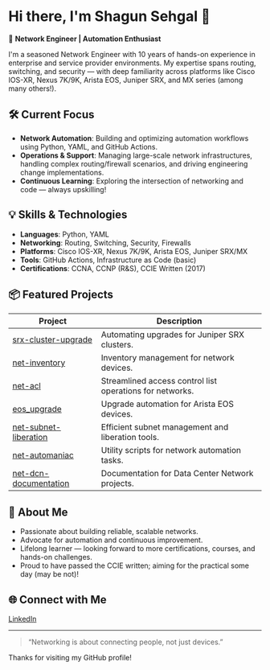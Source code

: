# Hi there, I'm Shagun Sehgal 👋

🚀 **Network Engineer | Automation Enthusiast**

I'm a seasoned Network Engineer with 10 years of hands-on experience in enterprise and service provider environments. My expertise spans routing, switching, and security — with deep familiarity across platforms like Cisco IOS-XR, Nexus 7K/9K, Arista EOS, Juniper SRX, and MX series (among many others!).

## 🛠️ Current Focus

- **Network Automation**: Building and optimizing automation workflows using Python, YAML, and GitHub Actions.
- **Operations & Support**: Managing large-scale network infrastructures, handling complex routing/firewall scenarios, and driving engineering change implementations.
- **Continuous Learning**: Exploring the intersection of networking and code — always upskilling!

## 💡 Skills & Technologies

- **Languages**: Python, YAML
- **Networking**: Routing, Switching, Security, Firewalls
- **Platforms**: Cisco IOS-XR, Nexus 7K/9K, Arista EOS, Juniper SRX/MX
- **Tools**: GitHub Actions, Infrastructure as Code (basic)
- **Certifications**: CCNA, CCNP (R&S), CCIE Written (2017)

## 📦 Featured Projects

| Project                     | Description                                                                 |
|-----------------------------|-----------------------------------------------------------------------------|
| [srx-cluster-upgrade](https://github.com/ssehgal-godaddy/srx-cluster-upgrade)      | Automating upgrades for Juniper SRX clusters.                        |
| [net-inventory](https://github.com/ssehgal-godaddy/net-inventory)              | Inventory management for network devices.                            |
| [net-acl](https://github.com/ssehgal-godaddy/net-acl)                        | Streamlined access control list operations for networks.             |
| [eos_upgrade](https://github.com/ssehgal-godaddy/eos_upgrade)                  | Upgrade automation for Arista EOS devices.                           |
| [net-subnet-liberation](https://github.com/ssehgal-godaddy/net-subnet-liberation) | Efficient subnet management and liberation tools.                    |
| [net-automaniac](https://github.com/ssehgal-godaddy/net-automaniac)            | Utility scripts for network automation tasks.                        |
| [net-dcn-documentation](https://github.com/ssehgal-godaddy/net-dcn-documentation) | Documentation for Data Center Network projects.                      |

## 🌱 About Me

- Passionate about building reliable, scalable networks.
- Advocate for automation and continuous improvement.
- Lifelong learner — looking forward to more certifications, courses, and hands-on challenges.
- Proud to have passed the CCIE written; aiming for the practical some day (may be not)!

## 🌐 Connect with Me

[LinkedIn](https://www.linkedin.com/in/shagun-sehgal/)

---

> “Networking is about connecting people, not just devices.”

Thanks for visiting my GitHub profile!

